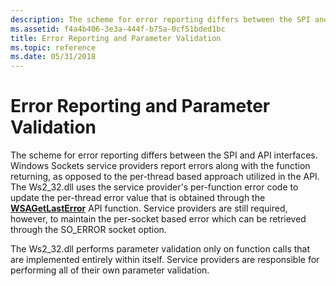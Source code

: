 ```yaml
---
description: The scheme for error reporting differs between the SPI and API interfaces.
ms.assetid: f4a4b406-3e3a-444f-b75a-0cf51bded1bc
title: Error Reporting and Parameter Validation
ms.topic: reference
ms.date: 05/31/2018
---
```


# Error Reporting and Parameter Validation

The scheme for error reporting differs between the SPI and API interfaces. Windows Sockets service providers report errors along with the function returning, as opposed to the per-thread based approach utilized in the API. The Ws2\_32.dll uses the service provider's per-function error code to update the per-thread error value that is obtained through the [**WSAGetLastError**](/windows/desktop/api/winsock/nf-winsock-wsagetlasterror) API function. Service providers are still required, however, to maintain the per-socket based error which can be retrieved through the SO\_ERROR socket option.

The Ws2\_32.dll performs parameter validation only on function calls that are implemented entirely within itself. Service providers are responsible for performing all of their own parameter validation.

 

 



